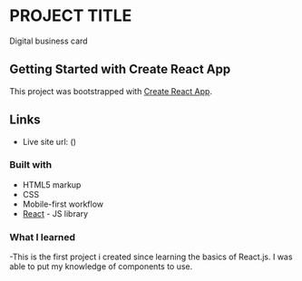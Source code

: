 # PROJECT TITLE
Digital business card

## Getting Started with Create React App

This project was bootstrapped with [Create React App](https://github.com/facebook/create-react-app).

## Links
- Live site url: ()

### Built with
- HTML5 markup
- CSS
- Mobile-first workflow
- [React](https://reactjs.org/) - JS library

### What I learned
-This is the first project i created since learning the basics of React.js. I was able to put my knowledge of components to use.